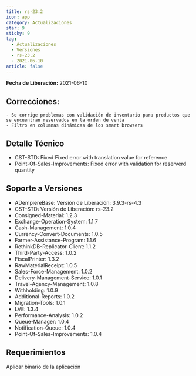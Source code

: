 ```yaml
---
title: rs-23.2
icon: app
category: Actualizaciones
star: 9
sticky: 9
tag:
  - Actualizaciones
  - Versiones
  - rs-23.2
  - 2021-06-10
article: false
---
```


**Fecha de Liberación:** 2021-06-10

## Correcciones:

    - Se corrige problemas con validación de inventario para productos que se encuentran reservados en la orden de venta
    - Filtro en columnas dinámicas de los smart browsers

## Detalle Técnico

- CST-STD: Fixed Fixed error with translation value for reference
- Point-Of-Sales-Improvements: Fixed error with validation for reserverd quantity

## Soporte a Versiones

- ADempiereBase: Versión de Liberación: 3.9.3-rs-4.3
- CST-STD: Versión de Liberación: rs-23.2
- Consigned-Material: 1.2.3
- Exchange-Operation-System: 1.1.7
- Cash-Management: 1.0.4
- Currency-Convert-Documents: 1.0.5
- Farmer-Assistance-Program: 1.1.6
- RethinkDB-Replicator-Client: 1.1.2
- Third-Party-Access: 1.0.2
- FiscalPrinter: 1.3.2
- RawMaterialReceipt: 1.0.5
- Sales-Force-Management: 1.0.2
- Delivery-Management-Service: 1.0.1
- Travel-Agency-Management: 1.0.8
- Withholding: 1.0.9
- Additional-Reports: 1.0.2
- Migration-Tools: 1.0.1
- LVE: 1.3.4
- Performance-Analysis: 1.0.2
- Queue-Manager: 1.0.4
- Notification-Queue: 1.0.4
- Point-Of-Sales-Improvements: 1.0.4

## Requerimientos

Aplicar binario de la aplicación
